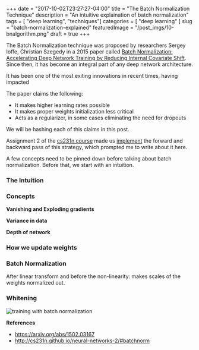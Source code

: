 +++
date          = "2017-10-02T23:27:27-04:00"
title         = "The Batch Normalization Technique"
description   = "An intuitive explaination of batch normalization"
tags          = [ "deep learning", "techniques"]
categories    = [ "deep learning" ]
slug          = "batch-normalization-explained"
featuredImage = "/post_imgs/10-bnalgorithm.png"
draft         = true
+++

The Batch Normalization technique was proposed by researchers Sergey Ioffe, Christian Szegedy in a 2015 paper called [Batch Normalization: Accelerating Deep Network Training by Reducing Internal Covariate Shift](https://arxiv.org/abs/1502.03167). Since then, it has become an integral part of any deep network architecture.

It has been one of the most exiting innovations in recent times, having impacted 

The paper claims the following:

* It makes higher learning rates possible
* It makes proper weights initialization less critical
* Acts as a regularizer, in some cases eliminating the need for dropouts

We will be hashing each of this claims in this post.

Assignment 2 of the [cs231n course](http://cs231n.github.io/assignments2016/assignment2/) made us [implement](https://github.com/anandsaha/cs231n.assignments/blob/master/2016winter/assignment2/BatchNormalization.ipynb) the forward and backward pass of this strategy, which prompted me to write about it here.

A few concepts need to be pinned down before talking about batch normalization. Before that, we start with an intuition.

### The Intuition


### Concepts

**Vanishing and Exploding gradients**

**Variance in data**

**Depth of network**

### How we update weights


### Batch Normalization



After linear transform and before the non-linearity: makes scales of the weights normalized out.


### Whitening



![training with batch normalization](/post_imgs/10-batchnormgraphs.png)


**References**

* https://arxiv.org/abs/1502.03167
* http://cs231n.github.io/neural-networks-2/#batchnorm



